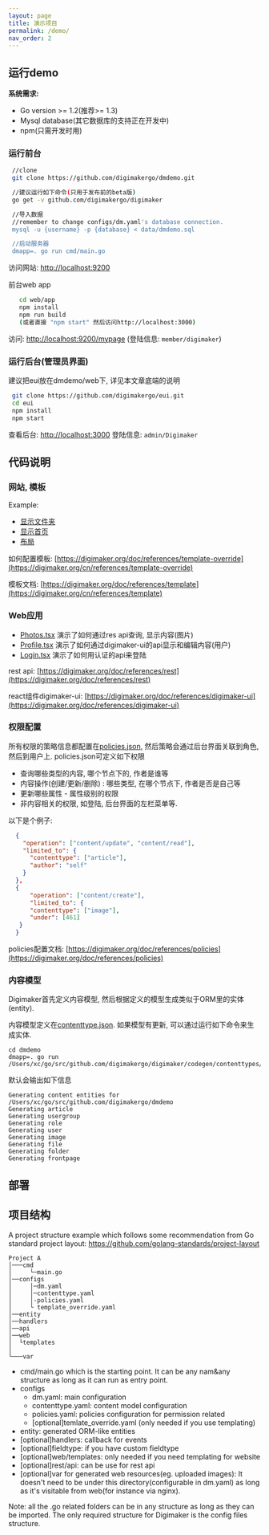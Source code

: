 ```yaml
---
layout: page
title: 演示项目
permalink: /demo/
nav_order: 2
---
```



运行demo
-------

**系统需求:**
- Go version >= 1.2(推荐>= 1.3)
- Mysql database(其它数据库的支持正在开发中)
- npm(只需开发时用)

### 运行前台
```sh
 //clone
 git clone https://github.com/digimakergo/dmdemo.git

 //建议运行如下命令(只用于发布前的beta版)
 go get -v github.com/digimakergo/digimaker

 //导入数据
 //remember to change configs/dm.yaml's database connection.
 mysql -u {username} -p {database} < data/dmdemo.sql

 //启动服务器
 dmapp=. go run cmd/main.go
```
  访问网站: [http://localhost:9200](http://localhost:9200)

前台web app

```sh
   cd web/app
   npm install
   npm run build
   (或者直接 "npm start" 然后访问http://localhost:3000)
```
  访问: [http://localhost:9200/mypage](http://localhost:9200/mypage) (登陆信息: `member/digimaker`)

### 运行后台(管理员界面)
 
  建议把eui放在dmdemo/web下, 详见本文章底端的说明
  ```sh
   git clone https://github.com/digimakergo/eui.git
   cd eui
   npm install
   npm start
   ```
查看后台: [http://localhost:3000](http://localhost:3000) 登陆信息: `admin/Digimaker`


代码说明
-------

### 网站, 模板

Example:
- [显示文件夹](https://github.com/digimakergo/dmdemo/tree/master/web/templates/demo/folder/full.html)
- [显示首页](https://github.com/digimakergo/dmdemo/tree/master/web/templates/demo/folder/frontpage.html)
- [布局](https://github.com/digimakergo/dmdemo/tree/master/web/templates/demo/base.html)

如何配置模板: [https://digimaker.org/doc/references/template-override](https://digimaker.org/cn/references/template-override)

模板文档: [https://digimaker.org/doc/references/template](https://digimaker.org/cn/references/template)


### Web应用

- [Photos.tsx](https://github.com/digimakergo/dmdemo/tree/master/web/app/src/Photos.tsx) 演示了如何通过res api查询, 显示内容(图片)
- [Profile.tsx](https://github.com/digimakergo/dmdemo/tree/master/web/app/src/Profile.tsx) 演示了如何通过digimaker-ui的api显示和编辑内容(用户)
- [Login.tsx](https://github.com/digimakergo/dmdemo/tree/master/web/app/src/Login.tsx) 演示了如何用认证的api来登陆

rest api: [https://digimaker.org/doc/references/rest](https://digimaker.org/doc/references/rest)

react组件digimaker-ui: [https://digimaker.org/doc/references/digimaker-ui](https://digimaker.org/doc/references/digimaker-ui)


### 权限配置
所有权限的策略信息都配置在[policies.json](configs/policies.json), 然后策略会通过后台界面关联到角色, 然后到用户上. policies.json可定义如下权限 
 - 查询哪些类型的内容, 哪个节点下的, 作者是谁等
 - 内容操作(创建/更新/删除) : 哪些类型, 在哪个节点下, 作者是否是自己等
 - 更新哪些属性 - 属性级别的权限
 - 非内容相关的权限, 如登陆, 后台界面的左栏菜单等.

以下是个例子:
```json
  {
    "operation": ["content/update", "content/read"],
    "limited_to": {
      "contenttype": ["article"],
      "author": "self"
    }
  },
  {
      "operation": ["content/create"],
      "limited_to": {
      "contenttype": ["image"],
      "under": [461]
   }
  }
```

policies配置文档: [https://digimaker.org/doc/references/policies](https://digimaker.org/doc/references/policies)

### 内容模型
Digimaker首先定义内容模型, 然后根据定义的模型生成类似于ORM里的实体(entity).

内容模型定义在[contenttype.json](configs/contenttype.json). 如果模型有更新, 可以通过运行如下命令来生成实体.

```
cd dmdemo
dmapp=. go run /Users/xc/go/src/github.com/digimakergo/digimaker/codegen/contenttypes/gen.go
```

默认会输出如下信息

```
Generating content entities for /Users/xc/go/src/github.com/digimakergo/dmdemo
Generating article
Generating usergroup
Generating role
Generating user
Generating image
Generating file
Generating folder
Generating frontpage
```


部署
----------

项目结构
-------

A project structure example which follows some recommendation from Go standard project layout: https://github.com/golang-standards/project-layout

```
Project A
│───cmd
│     └─main.go
│──configs    
│     │─dm.yaml
│     │─contenttype.yaml
│     │-policies.yaml
│     └ template_override.yaml
│──entity
│──handlers
│──api
│──web
│  └templates
│
└───var
```

- cmd/main.go which is the starting point. It can be any nam&any structure as long as it can run as entry point.
- configs
   - dm.yaml: main configuration
   - contenttype.yaml: content model configuration
   - policies.yaml: policies configuration for permission related
   - [optional]temlate_override.yaml (only needed if you use templating)
- entity: generated ORM-like entities
- [optional]handlers: callback for events
- [optional]fieldtype: if you have custom fieldtype
- [optional]web/templates: only needed if you need templating for website
- [optional]rest/api: can be use for rest api
- [optional]var for generated web resources(eg. uploaded images): It doesn't need to be under this directory(configurable in dm.yaml) as long as it's visitable from web(for instance via nginx).

Note: all the .go related folders can be in any structure as long as they can be imported. The only required structure for Digimaker is the config files structure.
